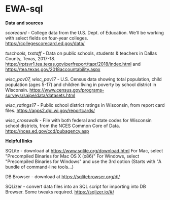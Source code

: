 # EWA-sql

**Data and sources**

*scorecard* - College data from the U.S. Dept. of Education. We'll be working with select fields on four-year colleges.
https://collegescorecard.ed.gov/data/

*txschools, txstaff* - Data on public schools, students & teachers in Dallas County, Texas, 2017-18.
https://rptsvr1.tea.texas.gov/perfreport/tapr/2018/index.html and
https://tea.texas.gov/2018accountability.aspx

*wisc_pov07, wisc_pov17* - U.S. Census data showing total population, child population (ages 5-17) and children living in poverty by school district in Wisconsin.
https://www.census.gov/programs-surveys/saipe/data/datasets.html

*wisc_ratings17* - Public school district ratings in Wisconsin, from report card files.
https://apps2.dpi.wi.gov/reportcards/

*wisc_crosswalk* - File with both federal and state codes for Wisconsin school districts, from the NCES Common Core of Data.
https://nces.ed.gov/ccd/pubagency.asp


**Helpful links**

SQLite - download at https://www.sqlite.org/download.html
For Mac, select "Precompiled Binaries for Mac OS X (x86)"
For Windows, select "Precompiled Binaries for Windows" and use the 3rd option (Starts with "A bundle of command-line tools...)

DB Browser - download at https://sqlitebrowser.org/dl/

SQLizer - convert data files into an SQL script for importing into DB Browser. Some tweaks required. https://sqlizer.io/#/
